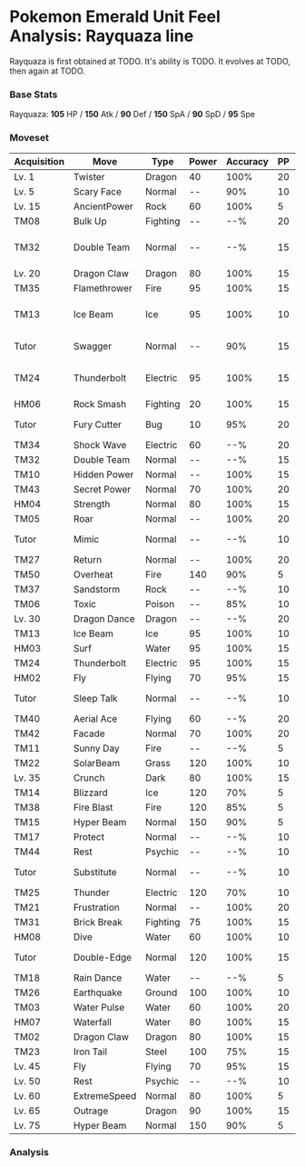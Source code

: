 # Pokemon Emerald Unit Feel Analysis: Rayquaza line

Rayquaza is first obtained at TODO. It's ability is TODO. It evolves at TODO, then again at TODO.

### Base Stats

Rayquaza: **105** HP / **150** Atk / **90** Def / **150** SpA / **90** SpD / **95** Spe

### Moveset

|Acquisition|Move        |Type    |Power|Accuracy|PP |Notes                    |
|---        |---         |---     |---  |---     |---|---                      |
|Lv. 1      |Twister     |Dragon  |40   |100%    |20 |                         |
|Lv. 5      |Scary Face  |Normal  |--   |90%     |10 |                         |
|Lv. 15     |AncientPower|Rock    |60   |100%    |5  |                         |
|TM08       |Bulk Up     |Fighting|--   |--%     |20 |                         |
|TM32       |Double Team |Normal  |--   |--%     |15 |Buy at Game Corner       |
|Lv. 20     |Dragon Claw |Dragon  |80   |100%    |15 |                         |
|TM35       |Flamethrower|Fire    |95   |100%    |15 |                         |
|TM13       |Ice Beam    |Ice     |95   |100%    |10 |Buy at Game Corner       |
|Tutor      |Swagger     |Normal  |--   |90%     |15 |Emerald only             |
|TM24       |Thunderbolt |Electric|95   |100%    |15 |Buy at Game Corner       |
|HM06       |Rock Smash  |Fighting|20   |100%    |15 |                         |
|Tutor      |Fury Cutter |Bug     |10   |95%     |20 |Emerald only             |
|TM34       |Shock Wave  |Electric|60   |--%     |20 |                         |
|TM32       |Double Team |Normal  |--   |--%     |15 |                         |
|TM10       |Hidden Power|Normal  |--   |100%    |15 |                         |
|TM43       |Secret Power|Normal  |70   |100%    |20 |                         |
|HM04       |Strength    |Normal  |80   |100%    |15 |                         |
|TM05       |Roar        |Normal  |--   |100%    |20 |                         |
|Tutor      |Mimic       |Normal  |--   |--%     |10 |Emerald only             |
|TM27       |Return      |Normal  |--   |100%    |20 |                         |
|TM50       |Overheat    |Fire    |140  |90%     |5  |                         |
|TM37       |Sandstorm   |Rock    |--   |--%     |10 |                         |
|TM06       |Toxic       |Poison  |--   |85%     |10 |                         |
|Lv. 30     |Dragon Dance|Dragon  |--   |--%     |20 |                         |
|TM13       |Ice Beam    |Ice     |95   |100%    |10 |                         |
|HM03       |Surf        |Water   |95   |100%    |15 |                         |
|TM24       |Thunderbolt |Electric|95   |100%    |15 |                         |
|HM02       |Fly         |Flying  |70   |95%     |15 |                         |
|Tutor      |Sleep Talk  |Normal  |--   |--%     |10 |Emerald only             |
|TM40       |Aerial Ace  |Flying  |60   |--%     |20 |                         |
|TM42       |Facade      |Normal  |70   |100%    |20 |                         |
|TM11       |Sunny Day   |Fire    |--   |--%     |5  |                         |
|TM22       |SolarBeam   |Grass   |120  |100%    |10 |                         |
|Lv. 35     |Crunch      |Dark    |80   |100%    |15 |                         |
|TM14       |Blizzard    |Ice     |120  |70%     |5  |                         |
|TM38       |Fire Blast  |Fire    |120  |85%     |5  |                         |
|TM15       |Hyper Beam  |Normal  |150  |90%     |5  |                         |
|TM17       |Protect     |Normal  |--   |--%     |10 |                         |
|TM44       |Rest        |Psychic |--   |--%     |10 |                         |
|Tutor      |Substitute  |Normal  |--   |--%     |10 |Emerald only             |
|TM25       |Thunder     |Electric|120  |70%     |10 |                         |
|TM21       |Frustration |Normal  |--   |100%    |20 |                         |
|TM31       |Brick Break |Fighting|75   |100%    |15 |                         |
|HM08       |Dive        |Water   |60   |100%    |10 |                         |
|Tutor      |Double-Edge |Normal  |120  |100%    |15 |Emerald only             |
|TM18       |Rain Dance  |Water   |--   |--%     |5  |                         |
|TM26       |Earthquake  |Ground  |100  |100%    |10 |                         |
|TM03       |Water Pulse |Water   |60   |100%    |20 |                         |
|HM07       |Waterfall   |Water   |80   |100%    |15 |                         |
|TM02       |Dragon Claw |Dragon  |80   |100%    |15 |                         |
|TM23       |Iron Tail   |Steel   |100  |75%     |15 |                         |
|Lv. 45     |Fly         |Flying  |70   |95%     |15 |                         |
|Lv. 50     |Rest        |Psychic |--   |--%     |10 |                         |
|Lv. 60     |ExtremeSpeed|Normal  |80   |100%    |5  |                         |
|Lv. 65     |Outrage     |Dragon  |90   |100%    |15 |                         |
|Lv. 75     |Hyper Beam  |Normal  |150  |90%     |5  |                         |

### Analysis